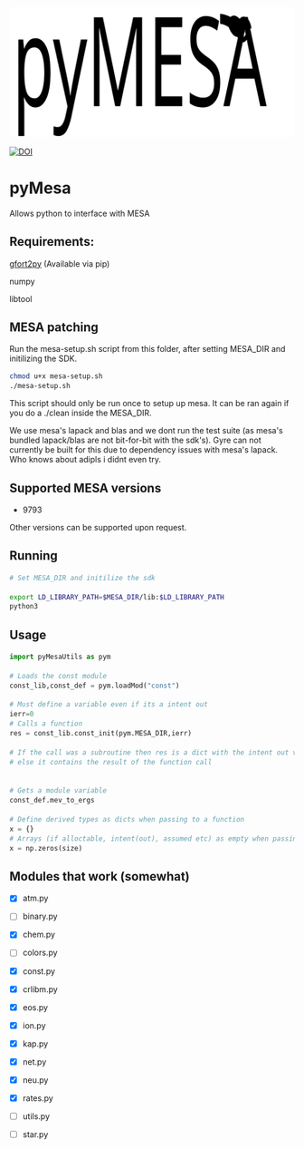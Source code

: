 ![pyMesa logo](images/logo.svg)

[![DOI](https://zenodo.org/badge/98320319.svg)](https://zenodo.org/badge/latestdoi/98320319)


# pyMesa
Allows python to interface with MESA

## Requirements:
[gfort2py](https://github.com/rjfarmer/gfort2py) (Available via pip)

numpy

libtool

## MESA patching

Run the mesa-setup.sh script from this folder, after setting MESA_DIR and initilizing the SDK.

````bash
chmod u+x mesa-setup.sh
./mesa-setup.sh
````

This script should only be run once to setup up mesa. It can be ran again if you do a ./clean inside the MESA_DIR.

We use mesa's lapack and blas and we dont run the test suite
(as mesa's bundled lapack/blas are not bit-for-bit with the sdk's). 
Gyre can not currently be built for this due to dependency issues with mesa's lapack.
Who knows about adipls i didnt even try.

## Supported MESA versions
- 9793

Other versions can be supported upon request.


## Running
````bash
# Set MESA_DIR and initilize the sdk

export LD_LIBRARY_PATH=$MESA_DIR/lib:$LD_LIBRARY_PATH
python3
````

## Usage

````python
import pyMesaUtils as pym

# Loads the const module
const_lib,const_def = pym.loadMod("const")

# Must define a variable even if its a intent out
ierr=0
# Calls a function
res = const_lib.const_init(pym.MESA_DIR,ierr)

# If the call was a subroutine then res is a dict with the intent out variables in there
# else it contains the result of the function call


# Gets a module variable
const_def.mev_to_ergs

# Define derived types as dicts when passing to a function
x = {}
# Arrays (if alloctable, intent(out), assumed etc) as empty when passing to a function
x = np.zeros(size)

````



## Modules that work (somewhat)

- [x] atm.py
- [ ] binary.py
- [x] chem.py
- [ ] colors.py
- [x] const.py
- [x] crlibm.py
- [x] eos.py
- [x] ion.py
- [x] kap.py
- [x] net.py
- [x] neu.py
- [x] rates.py
- [ ] utils.py
- [ ] star.py




